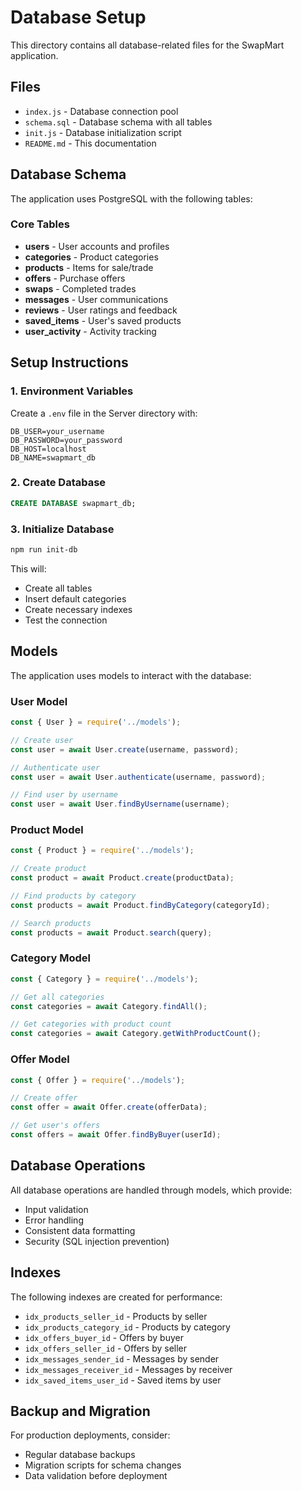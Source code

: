 # Database Setup

This directory contains all database-related files for the SwapMart application.

## Files

- `index.js` - Database connection pool
- `schema.sql` - Database schema with all tables
- `init.js` - Database initialization script
- `README.md` - This documentation

## Database Schema

The application uses PostgreSQL with the following tables:

### Core Tables
- **users** - User accounts and profiles
- **categories** - Product categories
- **products** - Items for sale/trade
- **offers** - Purchase offers
- **swaps** - Completed trades
- **messages** - User communications
- **reviews** - User ratings and feedback
- **saved_items** - User's saved products
- **user_activity** - Activity tracking

## Setup Instructions

### 1. Environment Variables
Create a `.env` file in the Server directory with:
```
DB_USER=your_username
DB_PASSWORD=your_password
DB_HOST=localhost
DB_NAME=swapmart_db
```

### 2. Create Database
```sql
CREATE DATABASE swapmart_db;
```

### 3. Initialize Database
```bash
npm run init-db
```

This will:
- Create all tables
- Insert default categories
- Create necessary indexes
- Test the connection

## Models

The application uses models to interact with the database:

### User Model
```javascript
const { User } = require('../models');

// Create user
const user = await User.create(username, password);

// Authenticate user
const user = await User.authenticate(username, password);

// Find user by username
const user = await User.findByUsername(username);
```

### Product Model
```javascript
const { Product } = require('../models');

// Create product
const product = await Product.create(productData);

// Find products by category
const products = await Product.findByCategory(categoryId);

// Search products
const products = await Product.search(query);
```

### Category Model
```javascript
const { Category } = require('../models');

// Get all categories
const categories = await Category.findAll();

// Get categories with product count
const categories = await Category.getWithProductCount();
```

### Offer Model
```javascript
const { Offer } = require('../models');

// Create offer
const offer = await Offer.create(offerData);

// Get user's offers
const offers = await Offer.findByBuyer(userId);
```

## Database Operations

All database operations are handled through models, which provide:
- Input validation
- Error handling
- Consistent data formatting
- Security (SQL injection prevention)

## Indexes

The following indexes are created for performance:
- `idx_products_seller_id` - Products by seller
- `idx_products_category_id` - Products by category
- `idx_offers_buyer_id` - Offers by buyer
- `idx_offers_seller_id` - Offers by seller
- `idx_messages_sender_id` - Messages by sender
- `idx_messages_receiver_id` - Messages by receiver
- `idx_saved_items_user_id` - Saved items by user

## Backup and Migration

For production deployments, consider:
- Regular database backups
- Migration scripts for schema changes
- Data validation before deployment 
